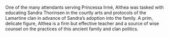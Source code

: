 

One of the many attendants serving Princessa Irmé, Althea was tasked with educating Sandra Thorinsen in the courtly arts and protocols of the Lamartine clan in advance of Sandra’s adoption into the family. A prim, delicate figure, Althea is a firm but effective teacher and a source of wise counsel on the practices of this ancient family and clan politics.

